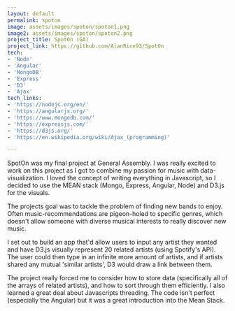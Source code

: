 ```yaml
---
layout: default
permalink: spoton
image: assets/images/spoton/spoton1.png
image2: assets/images/spoton/spoton2.png
project_title: SpotOn (GA)
project_link: https://github.com/AlanRice93/SpotOn
tech:
- 'Node'
- 'Angular'
- 'MongoDB'
- 'Express'
- 'D3'
- 'Ajax'
tech_links:
- 'https://nodejs.org/en/'
- 'https://angularjs.org/'
- 'https://www.mongodb.com/'
- 'https://expressjs.com/'
- 'https://d3js.org/'
- 'https://en.wikipedia.org/wiki/Ajax_(programming)'

---
```



SpotOn was my final project at General Assembly. I was really excited to work on this project as I got to combine my passion for music with data-visualization. I loved the concept of writing everything in Javascript, so I decided to use the MEAN stack (Mongo, Express, Angular, Node) and D3.js for the visuals.

The projects goal was to tackle the problem of finding new bands to enjoy. Often music-recommendations are pigeon-holed to specific genres, which doesn't allow someone with diverse musical interests to really discover new music.

I set out to build an app that'd allow users to input any artist they wanted and have D3.js visually represent 20 related artists (using Spotify's API). The user could then type in an infinite more amount of artists, and if artists shared any mutual 'similar artists', D3 would draw a link between them.

The project really forced me to consider how to store data (specifically all of the arrays of related artists), and how to sort through them efficiently. I also learned a great deal about Javascripts threading. The code isn't perfect (especially the Angular) but it was a great introduction into the Mean Stack.
